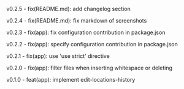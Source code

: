 v0.2.5 - fix(README.md): add changelog section

v0.2.4 - fix(README.md): fix markdown of screenshots 

v0.2.3 - fix(app): fix configuration contribution in package.json

v0.2.2 - fix(app): specify configuration contribution in package.json

v0.2.1 - fix(app): use 'use strict' directive

v0.2.0 - fix(app): filter files when inserting whitespace or deleting

v0.1.0 - feat(app): implement edit-locations-history
